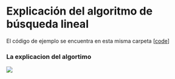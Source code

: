 # Explicación del algoritmo de búsqueda lineal

El código de ejemplo se encuentra en esta misma carpeta [[code](https://github.com/gnvidal/Algorithms/blob/7e7774ac2ba10ed961e1228700ee9599d669e634/1.Searching_algorithms/2.Search_linear/Search_linear.py)]

### La explicacion del algortimo

<img src="https://github.com/gnvidal/Algorithms/blob/6b6c24a3c9ca3ccf76740646b4a13e1b6935453b/1.Searching_algorithms/1.Search_linear/linear_search.jpg" alt=" "/>
